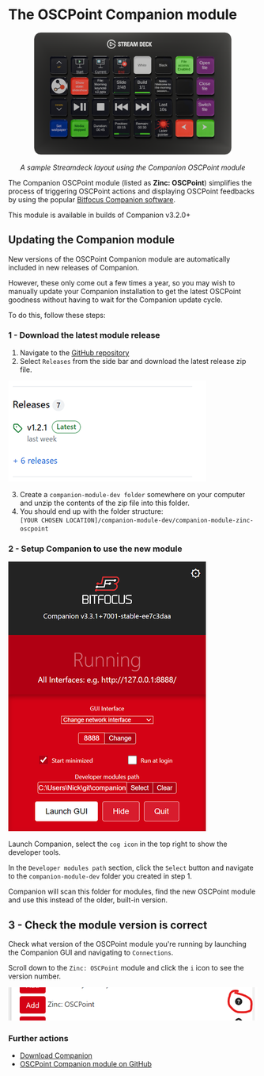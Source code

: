 # The OSCPoint Companion module

<div align="center">
<img src="./assets/streamdeck-flat.png" style="max-width: 400px">

_A sample Streamdeck layout using the Companion OSCPoint module_
</div>

The Companion OSCPoint module (listed as **Zinc: OSCPoint**) simplifies the process of triggering OSCPoint actions and displaying OSCPoint feedbacks by using the popular [Bitfocus Companion software](https://bitfocus.io/companion).

This module is available in builds of Companion v3.2.0+

## Updating the Companion module

New versions of the OSCPoint Companion module are automatically included in new releases of Companion.

However, these only come out a few times a year, so you may wish to manually update your Companion installation to get the latest OSCPoint goodness without having to wait for the Companion update cycle.

To do this, follow these steps:

### 1 - Download the latest module release

1. Navigate to the [GitHub repository](https://github.com/bitfocus/companion-module-zinc-oscpoint.git)
2. Select `Releases` from the side bar and download the latest release zip file.

![Download the latest release](./assets/releases.png)

3. Create a `companion-module-dev folder` somewhere on your computer and unzip the contents of the zip file into this folder.
4. You should end up with the folder structure:  
`[YOUR CHOSEN LOCATION]/companion-module-dev/companion-module-zinc-oscpoint`

### 2 - Setup Companion to use the new module

![Companion Settings](./assets/companion-window.png)

Launch Companion, select the `cog icon` in the top right to show the developer tools.

In the `Developer modules path` section, click the `Select` button and navigate to the `companion-module-dev` folder you created in step 1.

Companion will scan this folder for modules, find the new OSCPoint module and use this instead of the older, built-in version.

## 3 - Check the module version is correct

Check what version of the OSCPoint module you're running by launching the Companion GUI and navigating to `Connections`.

Scroll down to the `Zinc: OSCPoint` module and click the `i` icon to see the version number.

![Module version check](./assets/version-check.png)

### Further actions

- [Download Companion](https://bitfocus.io/companion)
- [OSCPoint Companion module on GitHub](https://github.com/bitfocus/companion-module-zinc-oscpoint)
